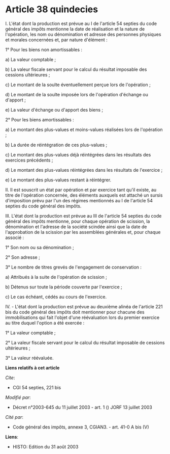 # Article 38 quindecies

I. L'état dont la production est prévue au I de l'article 54 septies du code général des impôts mentionne la date de
réalisation et la nature de l'opération, les nom ou dénomination et adresse des personnes physiques et morales concernées et,
par nature d'élément :

1° Pour les biens non amortissables :

a) La valeur comptable ;

b) La valeur fiscale servant pour le calcul du résultat imposable des cessions ultérieures ;

c) Le montant de la soulte éventuellement perçue lors de l'opération ;

d) Le montant de la soulte imposée lors de l'opération d'échange ou d'apport ;

e) La valeur d'échange ou d'apport des biens ;

2° Pour les biens amortissables :

a) Le montant des plus-values et moins-values réalisées lors de l'opération ;

b) La durée de réintégration de ces plus-values ;

c) Le montant des plus-values déjà réintégrées dans les résultats des exercices précédents ;

d) Le montant des plus-values réintégrées dans les résultats de l'exercice ;

e) Le montant des plus-values restant à réintégrer.

II. Il est souscrit un état par opération et par exercice tant qu'il existe, au titre de l'opération concernée, des éléments
auxquels est attaché un sursis d'imposition prévu par l'un des régimes mentionnés au I de l'article 54 septies du code
général des impôts.

III. L'état dont la production est prévue au III de l'article 54 septies du code général des impôts mentionne, pour chaque
opération de scission, la dénomination et l'adresse de la société scindée ainsi que la date de l'approbation de la scission
par les assemblées générales et, pour chaque associé :

1° Son nom ou sa dénomination ;

2° Son adresse ;

3° Le nombre de titres grevés de l'engagement de conservation :

a) Attribués à la suite de l'opération de scission ;

b) Détenus sur toute la période couverte par l'exercice ;

c) Le cas échéant, cédés au cours de l'exercice.

IV. - L'état dont la production est prévue au deuxième alinéa de l'article 221 bis du code général des impôts doit mentionner
pour chacune des immobilisations qui fait l'objet d'une réévaluation lors du premier exercice au titre duquel l'option a été
exercée :

1° La valeur comptable ;

2° La valeur fiscale servant pour le calcul du résultat imposable de cessions ultérieures ;

3° La valeur réévaluée.

**Liens relatifs à cet article**

_Cite_:

  - CGI 54 septies, 221 bis

_Modifié par_:

  - Décret n°2003-645 du 11 juillet 2003 - art. 1 () JORF 13 juillet 2003

_Cité par_:

  - Code général des impôts, annexe 3, CGIAN3. - art. 41-0 A bis (V)

**Liens**:

  - HISTO: Edition du 31 août 2003
